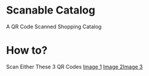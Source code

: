 # Scanable Catalog
A QR Code Scanned Shopping Catalog

# How to?
Scan Either These 3 QR Codes
[Image 1](username.github.com/repository/img/image.jpg) [Image 2](username.github.com/repository/img/image.jpg)[Image 3](username.github.com/repository/img/image.jpg)
